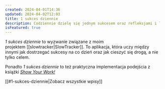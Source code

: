 ```yaml
---
created: 2024-04-01T14:36
updated: 2024-04-02T12:03
title: 1 sukces dziennie
description: Codziennie dzielę się jednym sukcesem oraz refleksjami i lekcjami, które się z nim wiążą.
isFeatured: true
---
```

_1 sukces dziennie_ to wyzwanie związane z moim projektem [[slowtracker|SlowTracker]]. To aplikacja, która uczy między innymi jak dostrzegać sukcesy na co dzień oraz jak cieszyć się drogą, a nie tylko celem.

Ponadto _1 sukces dziennie_ to też praktyczna implementacja podejścia z książki [_Show Your Work!_](https://michalkukla.pl/show-your-work-by-austin-kleon/)

[[#1-sukces-dziennie|Zobacz wszystkie wpisy]]
